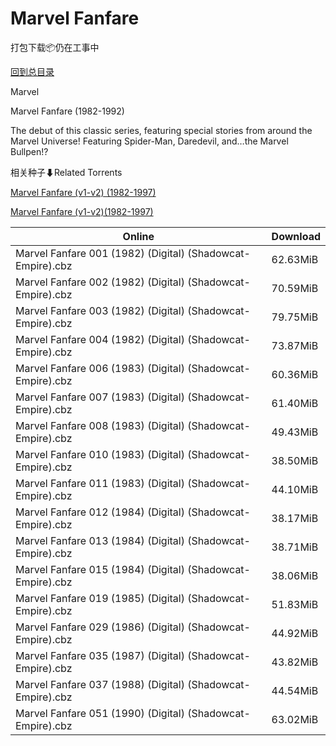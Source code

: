 # Marvel Fanfare

打包下载📦仍在工事中

[回到总目录](/Catalogs.md)

Marvel

Marvel Fanfare (1982-1992)

The debut of this classic series, featuring special stories from around the Marvel Universe! Featuring Spider-Man, Daredevil, and…the Marvel Bullpen!?





相关种子⬇Related Torrents

[Marvel Fanfare (v1-v2) (1982-1997)](https://github.com/alicewish/markdown/blob/master/torrent/Marvel-Fanfare--v1-v2---1982-1997.md)

[Marvel Fanfare (v1-v2)(1982-1997)](https://github.com/alicewish/markdown/blob/master/torrent/Marvel-Fanfare--v1-v2--1982-1997.md)

Online | Download
--- | ---
Marvel Fanfare 001 (1982) (Digital) (Shadowcat-Empire).cbz | 62.63MiB
Marvel Fanfare 002 (1982) (Digital) (Shadowcat-Empire).cbz | 70.59MiB
Marvel Fanfare 003 (1982) (Digital) (Shadowcat-Empire).cbz | 79.75MiB
Marvel Fanfare 004 (1982) (Digital) (Shadowcat-Empire).cbz | 73.87MiB
Marvel Fanfare 006 (1983) (Digital) (Shadowcat-Empire).cbz | 60.36MiB
Marvel Fanfare 007 (1983) (Digital) (Shadowcat-Empire).cbz | 61.40MiB
Marvel Fanfare 008 (1983) (Digital) (Shadowcat-Empire).cbz | 49.43MiB
Marvel Fanfare 010 (1983) (Digital) (Shadowcat-Empire).cbz | 38.50MiB
Marvel Fanfare 011 (1983) (Digital) (Shadowcat-Empire).cbz | 44.10MiB
Marvel Fanfare 012 (1984) (Digital) (Shadowcat-Empire).cbz | 38.17MiB
Marvel Fanfare 013 (1984) (Digital) (Shadowcat-Empire).cbz | 38.71MiB
Marvel Fanfare 015 (1984) (Digital) (Shadowcat-Empire).cbz | 38.06MiB
Marvel Fanfare 019 (1985) (Digital) (Shadowcat-Empire).cbz | 51.83MiB
Marvel Fanfare 029 (1986) (Digital) (Shadowcat-Empire).cbz | 44.92MiB
Marvel Fanfare 035 (1987) (Digital) (Shadowcat-Empire).cbz | 43.82MiB
Marvel Fanfare 037 (1988) (Digital) (Shadowcat-Empire).cbz | 44.54MiB
Marvel Fanfare 051 (1990) (Digital) (Shadowcat-Empire).cbz | 63.02MiB